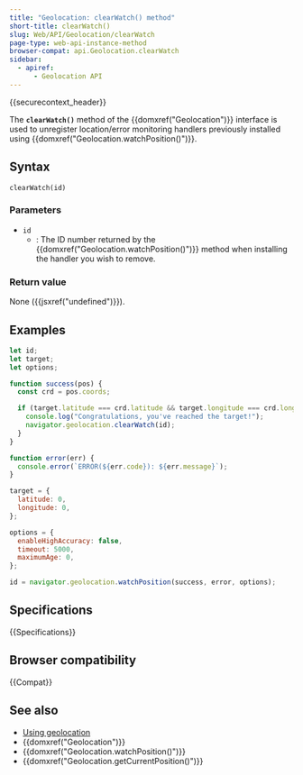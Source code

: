 ```yaml
---
title: "Geolocation: clearWatch() method"
short-title: clearWatch()
slug: Web/API/Geolocation/clearWatch
page-type: web-api-instance-method
browser-compat: api.Geolocation.clearWatch
sidebar:
  - apiref:
      - Geolocation API
---
```


{{securecontext_header}}

The **`clearWatch()`** method of the {{domxref("Geolocation")}} interface is used to unregister location/error monitoring handlers previously installed using {{domxref("Geolocation.watchPosition()")}}.

## Syntax

```js-nolint
clearWatch(id)
```

### Parameters

- `id`
  - : The ID number returned by the {{domxref("Geolocation.watchPosition()")}} method when
    installing the handler you wish to remove.

### Return value

None ({{jsxref("undefined")}}).

## Examples

```js
let id;
let target;
let options;

function success(pos) {
  const crd = pos.coords;

  if (target.latitude === crd.latitude && target.longitude === crd.longitude) {
    console.log("Congratulations, you've reached the target!");
    navigator.geolocation.clearWatch(id);
  }
}

function error(err) {
  console.error(`ERROR(${err.code}): ${err.message}`);
}

target = {
  latitude: 0,
  longitude: 0,
};

options = {
  enableHighAccuracy: false,
  timeout: 5000,
  maximumAge: 0,
};

id = navigator.geolocation.watchPosition(success, error, options);
```

## Specifications

{{Specifications}}

## Browser compatibility

{{Compat}}

## See also

- [Using geolocation](/en-US/docs/Web/API/Geolocation_API/Using_the_Geolocation_API)
- {{domxref("Geolocation")}}
- {{domxref("Geolocation.watchPosition()")}}
- {{domxref("Geolocation.getCurrentPosition()")}}
